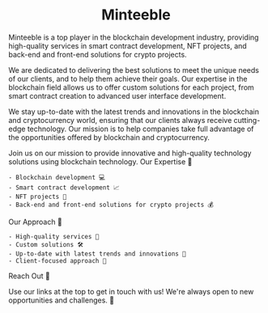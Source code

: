 <h1 align="center">Minteeble</h1>

Minteeble is a top player in the blockchain development industry, providing high-quality services in smart contract development, NFT projects, and back-end and front-end solutions for crypto projects.

We are dedicated to delivering the best solutions to meet the unique needs of our clients, and to help them achieve their goals. Our expertise in the blockchain field allows us to offer custom solutions for each project, from smart contract creation to advanced user interface development.

We stay up-to-date with the latest trends and innovations in the blockchain and cryptocurrency world, ensuring that our clients always receive cutting-edge technology. Our mission is to help companies take full advantage of the opportunities offered by blockchain and cryptocurrency.

Join us on our mission to provide innovative and high-quality technology solutions using blockchain technology.
Our Expertise 🔧

    - Blockchain development 💻
    - Smart contract development 📈
    - NFT projects 🎨
    - Back-end and front-end solutions for crypto projects 💰

Our Approach 💪

    - High-quality services 💎
    - Custom solutions 🛠️
    - Up-to-date with latest trends and innovations 🚀
    - Client-focused approach 💼

Reach Out 🤝

Use our links at the top to get in touch with us! We're always open to new opportunities and challenges. 💬
